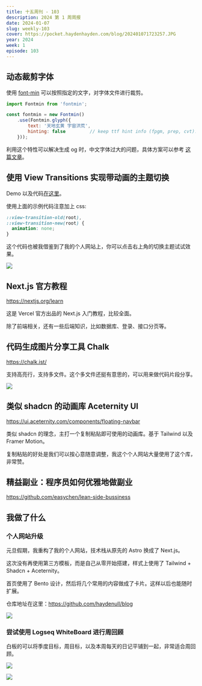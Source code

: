 ```yaml
---
title: 十五周刊 - 103
description: 2024 第 1 周周报
date: 2024-01-07
slug: weekly-103
cover: https://pocket.haydenhayden.com/blog/202401071723257.JPG
year: 2024
week: 1
episode: 103
---
```


## 动态裁剪字体

使用 [font-min](https://github.com/ecomfe/fontmin#glyph) 可以按照指定的文字，对字体文件进行裁剪。

```js
import Fontmin from 'fontmin';

const fontmin = new Fontmin()
    .use(Fontmin.glyph({
        text: '天地玄黄 宇宙洪荒',
        hinting: false         // keep ttf hint info (fpgm, prep, cvt). default = true
    }));
```

利用这个特性可以解决生成 og 时，中文字体过大的问题，具体方案可以参考 [这篇文章](/blog/next-og)。

## 使用 View Transitions 实现带动画的主题切换

[](https://twitter.com/gluekol/status/1742942677795270908)

Demo 以及代码[在这里](https://www.aang.dev/playground/view-transition-theme-switcher)。

使用上面的示例代码注意加上 css:

```css
::view-transition-old(root),
::view-transition-new(root) {
  animation: none;
}
```

这个代码也被我借鉴到了我的个人网站上，你可以点击右上角的切换主题试试效果。

![](https://pocket.haydenhayden.com/blog/202401071912387.gif)

## Next.js 官方教程

https://nextjs.org/learn

这是 Vercel 官方出品的 Next.js 入门教程，比较全面。

除了前端相关，还有一些后端知识，比如数据库、登录、接口分页等。

## 代码生成图片分享工具 Chalk

https://chalk.ist/

支持高亮行，支持多文件。这个多文件还挺有意思的，可以用来做代码片段分享。

![](https://pocket.haydenhayden.com/blog/202401071925509.png)

## 类似 shadcn 的动画库 Aceternity UI

https://ui.aceternity.com/components/floating-navbar

类似 shadcn 的理念，主打一个复制粘贴即可使用的动画库。基于 Tailwind 以及 Framer Motion。

复制粘贴的好处是我们可以按心意随意调整，我这个个人网站大量使用了这个库，非常赞。

## 精益副业：程序员如何优雅地做副业

https://github.com/easychen/lean-side-bussiness

## 我做了什么

### 个人网站升级

元旦假期，我重构了我的个人网站，技术栈从原先的 Astro 换成了 Next.js。

这次没有再使用第三方模板，而是自己从零开始搭建，样式上使用了 Tailwind + Shadcn + Aceternity。

首页使用了 Bento 设计，然后将几个常用的内容做成了卡片。这样以后也能随时扩展。

仓库地址在这里：https://github.com/haydenull/blog

![](https://pocket.haydenhayden.com/blog/202401072101657.png)

### 尝试使用 Logseq WhiteBoard 进行周回顾

白板的可以将季度目标，周目标，以及本周每天的日记平铺到一起，非常适合周回顾。

![](https://pocket.haydenhayden.com/blog/202401080842694.png)

![](https://pocket.haydenhayden.com/blog/202401080847749.png)
